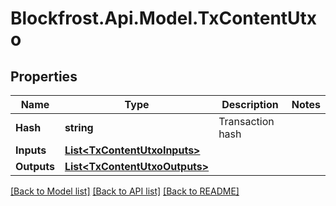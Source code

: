 # Blockfrost.Api.Model.TxContentUtxo
## Properties

Name | Type | Description | Notes
------------ | ------------- | ------------- | -------------
**Hash** | **string** | Transaction hash | 
**Inputs** | [**List&lt;TxContentUtxoInputs&gt;**](TxContentUtxoInputs.md) |  | 
**Outputs** | [**List&lt;TxContentUtxoOutputs&gt;**](TxContentUtxoOutputs.md) |  | 

[[Back to Model list]](../README.md#documentation-for-models) [[Back to API list]](../README.md#documentation-for-api-endpoints) [[Back to README]](../README.md)

